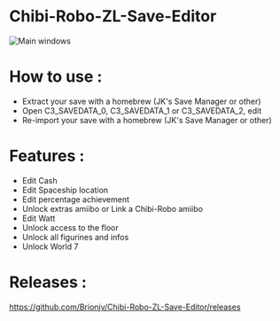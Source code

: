 # Chibi-Robo-ZL-Save-Editor

![Main windows](https://i58.servimg.com/u/f58/19/11/94/79/chibi-11.png)

# How to use : 
- Extract your save with a homebrew (JK's Save Manager or other)
- Open C3_SAVEDATA_0, C3_SAVEDATA_1 or C3_SAVEDATA_2, edit
- Re-import your save with a homebrew (JK's Save Manager or other)

# Features :
- Edit Cash
- Edit Spaceship location
- Edit percentage achievement
- Unlock extras amiibo or Link a Chibi-Robo amiibo
- Edit Watt
- Unlock access to the floor
- Unlock all figurines and infos
- Unlock World 7

# Releases :
https://github.com/Brionjv/Chibi-Robo-ZL-Save-Editor/releases
